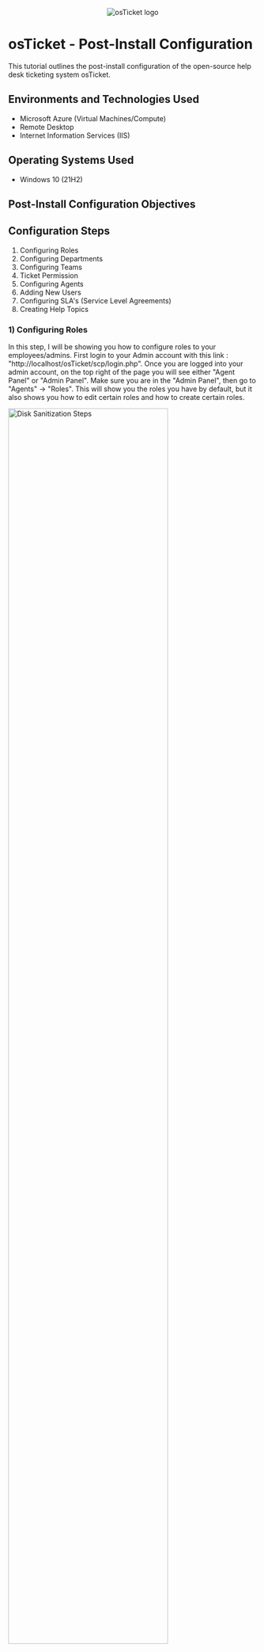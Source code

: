<p align="center">
<img src="https://i.imgur.com/Clzj7Xs.png" alt="osTicket logo"/>
</p>

<h1>osTicket - Post-Install Configuration</h1>
This tutorial outlines the post-install configuration of the open-source help desk ticketing system osTicket.<br />


<h2>Environments and Technologies Used</h2>

- Microsoft Azure (Virtual Machines/Compute)
- Remote Desktop
- Internet Information Services (IIS)

<h2>Operating Systems Used </h2>

- Windows 10</b> (21H2)

<h2>Post-Install Configuration Objectives</h2>


<h2>Configuration Steps</h2>

1) Configuring Roles
2) Configuring Departments
3) Configuring Teams
4) Ticket Permission
5) Configuring Agents
6) Adding New Users
7) Configuring SLA's (Service Level Agreements)
8) Creating Help Topics

<h3> 1) Configuring Roles</h3>

<p>In this step, I will be showing you how to configure roles to your employees/admins. First login to your Admin account with this link : "http://localhost/osTicket/scp/login.php". Once you are logged into your admin account, on the top right of the page you will see either "Agent Panel" or "Admin Panel". Make sure you are in the "Admin Panel", then go to "Agents" -> "Roles". This will show you the roles you have by default, but it also shows you how to edit certain roles and how to create certain roles. </p>

<p>
<img src="https://i.imgur.com/4YWjpPw.png" height="80%" width="80%" alt="Disk Sanitization Steps"/>
</p>

<h3> 2) Configuring Departments</h3>

<p>If you are wanting to create certain departments and permissions within these departments, after you have created your roles you can select the "Departments" option just to the right of the "Roles" option. This will bring you to the "Add New Department" window within the Admin Panel, Select "Add New Department and punch in the information you see as fit for the department you are creating. Once you are done creating your department, you can then press the "Create Dept" button on the bottom of the page.</p>

<img src="https://i.imgur.com/DUSkjV2.png" height="80%" width="80%" alt="Disk Sanitization Steps"/>
<img src="https://i.imgur.com/4opS7aY.png" height="80%" width="80%" alt="Disk Sanitization Steps"/>

<h3> 3) Configuring Teams</h3>

<p>The purpose of creating "Teams" is to help you categorise people that are in different departments (For Example: Online Banking). To find "Teams", go to where you found the "Departments" Column and on the left you will see a "Teams" column. Select "Add New Team". This is where you can create "Teams" within OsTicket. </p>

<img src="https://i.imgur.com/beJJui0.png" height="80%" width="80%" alt="Disk Sanitization Steps"/>
<img src="https://i.imgur.com/sC7KfIB.png" height="80%" width="80%" alt="Disk Sanitization Steps"/>

<h3> 4) Ticket Permission</h3>

<p>This next step will allow anyone to create a ticket even if they are not in the system. To do this you will need to be in the "Admin Panel" and select "Settings" -> "User Settings" -> and make sure to <b>UNCHECK</b> "Require registration and login to create tickets". Make sure to save changes when you are done.</p>

<img src="https://i.imgur.com/Aiy83sH.png" height="80%" width="80%" alt="Disk Sanitization Steps"/>

<h3> 5) Configuring Agents</h3>

<p>In this step you will learn how to add "Agents" in OsTicket. First you will need to be in your "Admin Panel", go to "Agents" -> "Add New Agent"</p>

<img src="https://i.imgur.com/eTNky7o.png" height="80%" width="80%" alt="Disk Sanitization Steps"/>

<p>In this step, I will be creating 2 new agents but, you can make as many as you need. You can also assign "Access", "Permissions" and "Teams" to this new agent while you are creating them. </p>

<img src="https://i.imgur.com/djXrSwE.png" height="80%" width="80%" alt="Disk Sanitization Steps"/>

<h3> 6) Adding New Users</h3>

<p>In this step, we will go over how to create user accounts for clients. Make sure you are in "Agent Panel" (which can also be classified as "Staff Control Panel"), Go to "Users" and "Add User".</p>

<img src="https://i.imgur.com/aYjjVS4.png" height="80%" width="80%" alt="Disk Sanitization Steps"/>

<h3> 7) Configuring SLA's (Service Level Agreements)</h3>

<p>This step will include creating your SLA's specific to your company. this will help delegate the severity of your tickets, how long it will take to finish your tickets and what schedule your tickets will be listed on. First switch back to your "Admin Panel", then go to "Manage" -> "SLA" and "Add New SLA Plan".  </p>

<img src="https://i.imgur.com/B2CFz7s.png" height="80%" width="80%" alt="Disk Sanitization Steps"/>

<p>We will be creating 3 different SLA's in this tutorial :</p> 
<p>Sev-A (Grace Period: 1 hour, Schedule: 24/7)</p>
<p>Sev-B (Grace Period: 4 hours, Schedule: 24/7)</p>
<p>Sev-C (Grace Period: 8 hours, Business Hours)</p>

<img src="https://i.imgur.com/h7c9392.png" height="80%" width="80%" alt="Disk Sanitization Steps"/>

<h3> 8) Creating Help Topics</h3>

<p>Help Topics are what your users and employees will use to help categorise your tickets. For Example: One of your admins is having computer issues, we can list a ticket under "Personal Computer Issues" so that when someone opens that ticket, they have a general understanding on what that ticket is about.</p>

<p>In order for you to get to creating your "Help Topics", you will need to be in the "Admin Panel" -> "Manage" then go to "Help Topics" and click on "Add New Help Topic".</p>

<img src="https://i.imgur.com/xBiVw0n.png" height="80%" width="80%" alt="Disk Sanitization Steps"/>

<p>By default, you will already have some "Help Topics" available. If you choose to, you can either leave them or delete them by clicking the checkmark box on the left of the topic, going over to "More" on the right, clicking the down arrow and selecting "Delete".</p>

<img src="https://i.imgur.com/wsDdFdc.png" height="80%" width="80%" alt="Disk Sanitization Steps"/>

<p>This concludes our OsTicket Post Installation Proccess! Congratulation and I hope this helped!</p>

</p>
<br />
